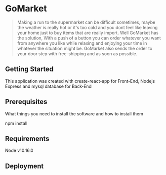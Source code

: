 # GoMarket 

> Making a run to the supermarket can be difficult sometimes, maybe the weather is really hot or it's too cold and you dont feel like leaving your home just to buy items that are really import. Well GoMarket has the solution, With a push of a button you can order whatever you want from anywhere you like while relaxing and enjoying your time in whatever the situation might be. GoMarket also sends the order to your door step with free-shipping and as soon as possible.


## Getting Started

This application was created with create-react-app for Front-End, Nodejs Express and mysql database for Back-End

## Prerequisites

What things you need to install the software and how to install them

npm install

## Requirements

Node v10.16.0

## Deployment 


